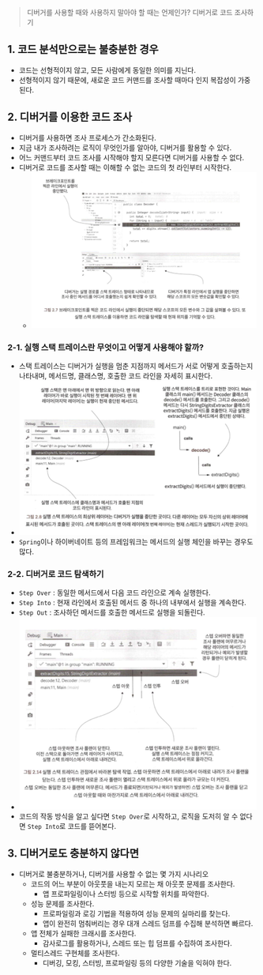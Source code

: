 > 디버거를 사용할 때와 사용하지 말아야 할 때는 언제인가?
> 디버거로 코드 조사하기

## 1. 코드 분석만으로는 불충분한 경우
- 코드는 선형적이지 않고, 모든 사람에게 동일한 의미를 지닌다.
- 선형적이지 않기 때문에, 새로운 코드 커맨드를 조사할 때마다 인지 복잡성이 가중된다.

## 2. 디버거를 이용한 코드 조사
- 디버거를 사용하면 조사 프로세스가 간소화된다.
- 지금 내가 조사하려는 로직이 무엇인가를 알아야, 디버거를 활용할 수 있다.
- 어느 커맨드부터 코드 조사를 시작해야 할지 모른다면 디버거를 사용할 수 없다.
- 디버거로 코드를 조사할 때는 이해할 수 없는 코드의 첫 라인부터 시작한다.
  - ![디버거](./images/image001.png)

### 2-1. 실행 스택 트레이스란 무엇이고 어떻게 사용해야 할까?
- 스택 트레이스는 디버거가 실행을 멈춘 지점까지 메서드가 서로 어떻게 호출하는지 나타내며, 메서드명, 클래스명, 호출한 코드 라인을 자세히 표시한다.
- ![스택 트레이스](./images/image002.png)
- `Spring`이나 하이버네이트 등의 프레임워크는 메서드의 실행 체인을 바꾸는 경우도 많다.

### 2-2. 디버거로 코드 탐색하기
- `Step Over` : 동일한 메서드에서 다음 코드 라인으로 계속 실행한다.
- `Step Into` : 현재 라인에서 호출된 메서드 중 하나의 내부에서 실행을 계속한다.
- `Step Out` : 조사하던 메서드를 호출한 메서드로 실행을 되돌린다.
- ![디버거](./images/image003.png)
- 코드의 작동 방식을 알고 싶다면 `Step Over`로 시작하고, 로직을 도저히 알 수 없다면 `Step Into`로 코드를 뜯어본다.

## 3. 디버거로도 충분하지 않다면
- 디버거로 불충분하거나, 디버거를 사용할 수 없는 몇 가지 시나리오
  - 코드의 어느 부분이 아웃풋을 내는지 모르는 채 아웃풋 문제를 조사한다.
    - 앱 프로파일링이나 스터빙 등으로 시작할 위치를 파악한다.
  - 성능 문제를 조사한다.
    - 프로파일링과 로깅 기법을 적용하여 성능 문제의 실마리를 찾는다.
    - 앱이 완전히 멈춰버리는 경우 대개 스레드 덤프를 수집해 분석하면 빠르다.
  - 앱 전체가 실패한 크래시를 조사한다.
    - 감사로그를 활용하거나, 스레드 또는 힙 덤프를 수집하여 조사한다.
  - 멀티스레드 구현체를 조사한다.
    - 디버깅, 모킹, 스터빙, 프로파일링 등의 다양한 기술을 익혀야 한다.
